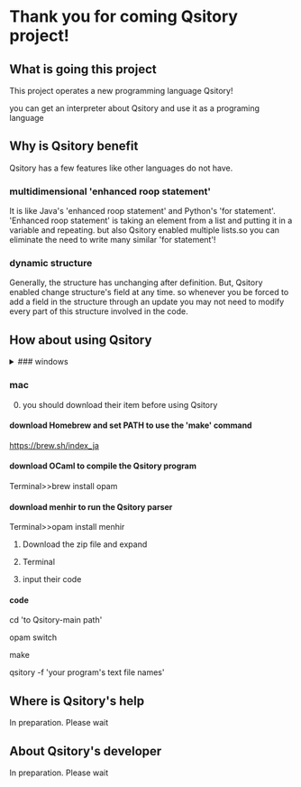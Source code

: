 # Thank you for coming Qsitory project!

## What is going this project

This project operates a new programming language Qsitory!

you can get an interpreter about Qsitory and use it as a programing language

## Why is Qsitory benefit

Qsitory has a few features like other languages do not have.

### multidimensional 'enhanced roop statement'

It is like Java's 'enhanced roop statement' and Python's 'for statement'.
'Enhanced roop statement' is taking an element from a list and putting it in a variable and repeating. but also Qsitory enabled multiple lists.so you can eliminate the need to write many similar 'for statement'!

### dynamic structure

Generally, the structure has unchanging after definition. But, Qsitory enabled change structure's field at any time. so whenever you be forced to add a field in the structure through an update you may not need to modify every part of this structure involved in the code.

## How about using Qsitory

<details>
<summary>### windows</summary>
<div>

0. you should download their item before using Qsitory

#### download gnuWin32 and set PATH to use the 'make' command

https://gnuwin32.sourceforge.net/packages/make.htm

#### download OCaml64 to compile the Qsitory program

https://fdopen.github.io/opam-repository-mingw/installation/

#### download menhir to run the Qsitory parser

Cygwin64>>opam install menhir

1. Download the zip file and expand C: OCaml64/home/'username'...

2. open Cygwin64 Terminal

3. input their code

#### code
   cd 'to Qsitory-main path'
   
  opam switch
  
   make
   
   qsitory -f ''your program's text file name''

</details>

### mac

0. you should download their item before using Qsitory

#### download Homebrew and set PATH to use the 'make' command

https://brew.sh/index_ja

#### download OCaml to compile the Qsitory program

Terminal>>brew install opam

#### download menhir to run the Qsitory parser

Terminal>>opam install menhir

1. Download the zip file and expand

2. Terminal

3. input their code

#### code
   cd 'to Qsitory-main path'
   
  opam switch
  
   make
   
   qsitory -f 'your program's text file names'

## Where is Qsitory's help

In preparation. Please wait

## About Qsitory's developer

In preparation. Please wait